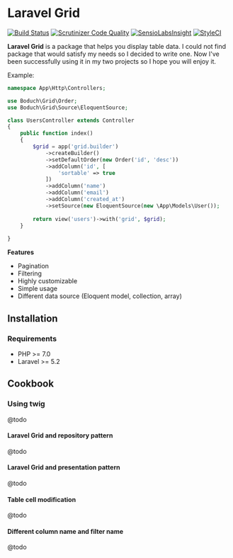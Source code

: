# Laravel Grid

[![Build Status](https://travis-ci.org/adam-boduch/laravel-grid.svg?branch=master)](https://travis-ci.org/adam-boduch/laravel-grid)
[![Scrutinizer Code Quality](https://scrutinizer-ci.com/g/adam-boduch/laravel-grid/badges/quality-score.png?b=master)](https://scrutinizer-ci.com/g/adam-boduch/laravel-grid/?branch=master)
[![SensioLabsInsight](https://insight.sensiolabs.com/projects/c0df3ba9-4c1f-4063-8347-8b51eca079fe/mini.png)](https://insight.sensiolabs.com/projects/c0df3ba9-4c1f-4063-8347-8b51eca079fe)
[![StyleCI](https://styleci.io/repos/64660184/shield?branch=master)](https://styleci.io/repos/64660184)

**Laravel Grid** is a package that helps you display table data. I could not find
package that would satisfy my needs so I decided to write one. Now I've been successfully using it in my two projects
so I hope you will enjoy it.

Example:

```php
namespace App\Http\Controllers;

use Boduch\Grid\Order;
use Boduch\Grid\Source\EloquentSource;

class UsersController extends Controller
{
    public function index()
    {
        $grid = app('grid.builder')
            ->createBuilder()
            ->setDefaultOrder(new Order('id', 'desc'))
            ->addColumn('id', [
                'sortable' => true
            ])
            ->addColumn('name')
            ->addColumn('email')
            ->addColumn('created_at')
            ->setSource(new EloquentSource(new \App\Models\User());
            
        return view('users')->with('grid', $grid);
    }
    
}
````

**Features**

* Pagination
* Filtering
* Highly customizable
* Simple usage
* Different data source (Eloquent model, collection, array)


## Installation

### Requirements

* PHP >= 7.0
* Laravel >= 5.2

## Cookbook

### Using twig

@todo

#### Laravel Grid and repository pattern

@todo

#### Laravel Grid and presentation pattern

@todo

#### Table cell modification

@todo

#### Different column name and filter name

@todo
